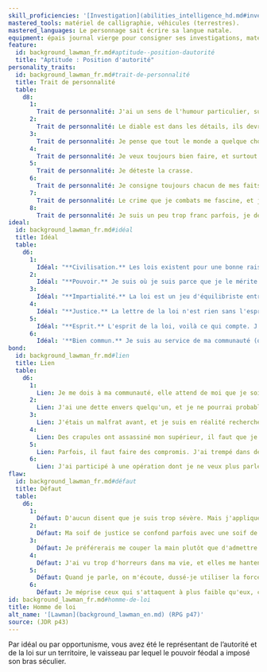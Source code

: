 ```yaml
---
skill_proficiencies: '[Investigation](abilities_intelligence_hd.md#investigation) ou [Persuasion](abilities_charisma_hd.md#persuasion), [Loi].'
mastered_tools: matériel de calligraphie, véhicules (terrestres).
mastered_languages: Le personnage sait écrire sa langue natale.
equipment: épais journal vierge pour consigner ses investigations, matériel de calligraphie, tenue de voyageur, symbole (sceau ou médaillon) représentant son office, bourse contenant 20 sous.
feature:
  id: background_lawman_fr.md#aptitude--position-dautorité
  title: "Aptitude : Position d'autorité"
personality_traits:
  id: background_lawman_fr.md#trait-de-personnalité
  title: Trait de personnalité
  table:
    d8:
      1:
        Trait de personnalité: J'ai un sens de l'humour particulier, surtout dans les situations dramatiques.
      2:
        Trait de personnalité: Le diable est dans les détails, ils devraient le comprendre.
      3:
        Trait de personnalité: Je pense que tout le monde a quelque chose à se reprocher, sans exception.
      4:
        Trait de personnalité: Je veux toujours bien faire, et surtout ne pas contrarier les autorités supérieures à la mienne.
      5:
        Trait de personnalité: Je déteste la crasse.
      6:
        Trait de personnalité: Je consigne toujours chacun de mes faits et gestes.
      7:
        Trait de personnalité: Le crime que je combats me fascine, et je veux le comprendre.
      8:
        Trait de personnalité: Je suis un peu trop franc parfois, je devrais faire tourner sept fois ma langue dans ma bouche avant de parler.
ideal:
  id: background_lawman_fr.md#idéal
  title: Idéal
  table:
    d6:
      1:
        Idéal: "**Civilisation.** Les lois existent pour une bonne raison. Sans elles, la société s'effondre et le chaos règne en maître."
      2:
        Idéal: "**Pouvoir.** Je suis où je suis parce que je le mérite. La loi n'est qu'un outil pour asseoir mon pouvoir."
      3:
        Idéal: "**Impartialité.** La loi est un jeu d'équilibriste entre ce que l'on grave dans la pierre et ce que l'on instille dans les coeurs. Cet équilibre doit être maintenu."
      4:
        Idéal: "**Justice.** La lettre de la loi n'est rien sans l'esprit capable de l'adapter à la situation. Je suis juste avant d'être juge."
      5:
        Idéal: "**Esprit.** L'esprit de la loi, voilà ce qui compte. J'ai à coeur d'adapter mon verdict à la situation car rien n'est gravé dans le marbre."
      6:
        Idéal: '**Bien commun.** Je suis au service de ma communauté (ou de mon organisation), ainsi que de ses membres. Je me dois de les protéger.'
bond:
  id: background_lawman_fr.md#lien
  title: Lien
  table:
    d6:
      1:
        Lien: Je me dois à ma communauté, elle attend de moi que je sois inébranlable.
      2:
        Lien: J'ai une dette envers quelqu'un, et je ne pourrai probablement jamais l'honorer.
      3:
        Lien: J'étais un malfrat avant, et je suis en réalité recherché.
      4:
        Lien: Des crapules ont assassiné mon supérieur, il faut que je les retrouve et qu'ils paient.
      5:
        Lien: Parfois, il faut faire des compromis. J'ai trempé dans des choses pas nettes afin de résoudre des affaires complexes. Je voudrais arriver à effacer ces méfaits.
      6:
        Lien: J'ai participé à une opération dont je ne veux plus parler. Mais elle reviendra me hanter, ainsi que ses victimes.
flaw:
  id: background_lawman_fr.md#défaut
  title: Défaut
  table:
    d6:
      1:
        Défaut: D'aucun disent que je suis trop sévère. Mais j'applique la loi avec zèle.
      2:
        Défaut: Ma soif de justice se confond parfois avec une soif de vengeance.
      3:
        Défaut: Je préférerais me couper la main plutôt que d'admettre mes torts.
      4:
        Défaut: J'ai vu trop d'horreurs dans ma vie, et elles me hantent encore.
      5:
        Défaut: Quand je parle, on m'écoute, dussé-je utiliser la force.
      6:
        Défaut: Je méprise ceux qui s'attaquent à plus faible qu'eux, car ce sont eux les faibles.
id: background_lawman_fr.md#homme-de-loi
title: Homme de loi
alt_name: '[Lawman](background_lawman_en.md) (RPG p47)'
source: (JDR p43)
---
```


Par idéal ou par opportunisme, vous avez été le représentant de l’autorité et de la loi sur un territoire, le vaisseau par lequel le pouvoir féodal a imposé son bras séculier.

